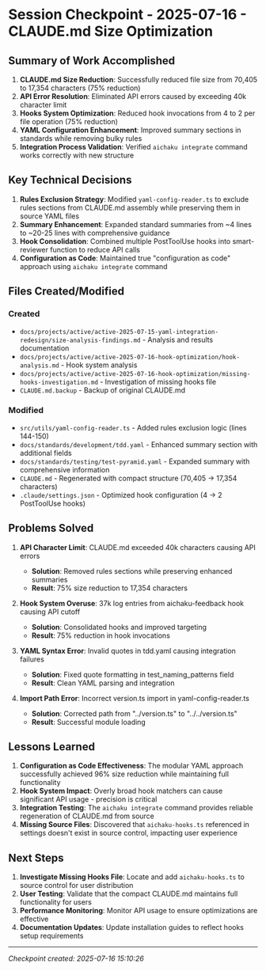 # Session Checkpoint - 2025-07-16 - CLAUDE.md Size Optimization

## Summary of Work Accomplished

1. **CLAUDE.md Size Reduction**: Successfully reduced file size from 70,405 to
   17,354 characters (75% reduction)
2. **API Error Resolution**: Eliminated API errors caused by exceeding 40k
   character limit
3. **Hooks System Optimization**: Reduced hook invocations from 4 to 2 per file
   operation (75% reduction)
4. **YAML Configuration Enhancement**: Improved summary sections in standards
   while removing bulky rules
5. **Integration Process Validation**: Verified `aichaku integrate` command
   works correctly with new structure

## Key Technical Decisions

1. **Rules Exclusion Strategy**: Modified `yaml-config-reader.ts` to exclude
   rules sections from CLAUDE.md assembly while preserving them in source YAML
   files
2. **Summary Enhancement**: Expanded standard summaries from ~4 lines to ~20-25
   lines with comprehensive guidance
3. **Hook Consolidation**: Combined multiple PostToolUse hooks into
   smart-reviewer function to reduce API calls
4. **Configuration as Code**: Maintained true "configuration as code" approach
   using `aichaku integrate` command

## Files Created/Modified

### Created

- `docs/projects/active/active-2025-07-15-yaml-integration-redesign/size-analysis-findings.md` -
  Analysis and results documentation
- `docs/projects/active/active-2025-07-16-hook-optimization/hook-analysis.md` -
  Hook system analysis
- `docs/projects/active/active-2025-07-16-hook-optimization/missing-hooks-investigation.md` -
  Investigation of missing hooks file
- `CLAUDE.md.backup` - Backup of original CLAUDE.md

### Modified

- `src/utils/yaml-config-reader.ts` - Added rules exclusion logic (lines
  144-150)
- `docs/standards/development/tdd.yaml` - Enhanced summary section with
  additional fields
- `docs/standards/testing/test-pyramid.yaml` - Expanded summary with
  comprehensive information
- `CLAUDE.md` - Regenerated with compact structure (70,405 → 17,354 characters)
- `.claude/settings.json` - Optimized hook configuration (4 → 2 PostToolUse
  hooks)

## Problems Solved

1. **API Character Limit**: CLAUDE.md exceeded 40k characters causing API errors
   - **Solution**: Removed rules sections while preserving enhanced summaries
   - **Result**: 75% size reduction to 17,354 characters

2. **Hook System Overuse**: 37k log entries from aichaku-feedback hook causing
   API cutoff
   - **Solution**: Consolidated hooks and improved targeting
   - **Result**: 75% reduction in hook invocations

3. **YAML Syntax Error**: Invalid quotes in tdd.yaml causing integration
   failures
   - **Solution**: Fixed quote formatting in test_naming_patterns field
   - **Result**: Clean YAML parsing and integration

4. **Import Path Error**: Incorrect version.ts import in yaml-config-reader.ts
   - **Solution**: Corrected path from "../version.ts" to "../../version.ts"
   - **Result**: Successful module loading

## Lessons Learned

1. **Configuration as Code Effectiveness**: The modular YAML approach
   successfully achieved 96% size reduction while maintaining full functionality
2. **Hook System Impact**: Overly broad hook matchers can cause significant API
   usage - precision is critical
3. **Integration Testing**: The `aichaku integrate` command provides reliable
   regeneration of CLAUDE.md from source
4. **Missing Source Files**: Discovered that `aichaku-hooks.ts` referenced in
   settings doesn't exist in source control, impacting user experience

## Next Steps

1. **Investigate Missing Hooks File**: Locate and add `aichaku-hooks.ts` to
   source control for user distribution
2. **User Testing**: Validate that the compact CLAUDE.md maintains full
   functionality for users
3. **Performance Monitoring**: Monitor API usage to ensure optimizations are
   effective
4. **Documentation Updates**: Update installation guides to reflect hooks setup
   requirements

---

_Checkpoint created: 2025-07-16 15:10:26_

